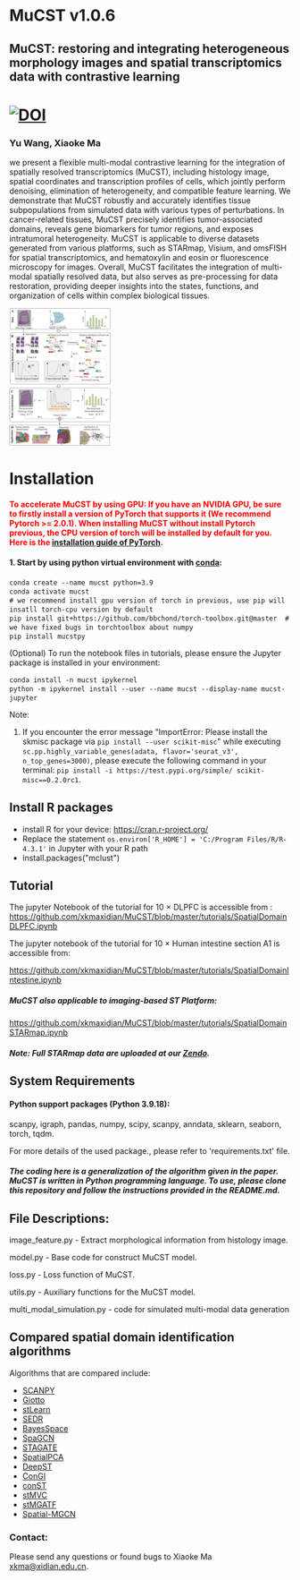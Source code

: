 # MuCST v1.0.6

## MuCST: restoring and integrating heterogeneous morphology images and spatial transcriptomics data with contrastive learning

# [![DOI](https://zenodo.org/badge/DOI/10.5281/zenodo.10627683.svg)](https://doi.org/10.5281/zenodo.10627683)
###  Yu Wang, Xiaoke Ma

we present a flexible multi-modal contrastive learning for the integration of spatially resolved transcriptomics (MuCST), including histology image, spatial coordinates and transcription profiles of cells, which jointly perform denoising, elimination of heterogeneity, and compatible feature learning. We demonstrate that MuCST robustly and accurately identifies tissue subpopulations from simulated data with various types of perturbations. In cancer-related tissues, MuCST precisely identifies tumor-associated domains, reveals gene biomarkers for tumor regions, and exposes intratumoral heterogeneity. MuCST is applicable to diverse datasets generated from various platforms, such as STARmap, Visium, and omsFISH for spatial transcriptomics, and hematoxylin and eosin or fluorescence microscopy for images. Overall, MuCST facilitates the integration of multi-modal spatially resolved data, but also serves as pre-processing for data restoration, providing deeper insights into the states, functions, and organization of cells within complex biological tissues.

<img src="docs\MuCST-main.png" alt="\0." style="zoom:24%;" />

# Installation

#### <font color='red'>To accelerate MuCST by using GPU: If you have an NVIDIA GPU, be sure to firstly install a version of PyTorch that supports it (We recommend Pytorch >= 2.0.1). When installing MuCST without install Pytorch previous, the CPU version of torch will be installed by default for you. Here is the [installation guide of PyTorch](https://pytorch.org/get-started/locally/).</font>

#### 1. Start by using python virtual environment with [conda](https://anaconda.org/):

```
conda create --name mucst python=3.9
conda activate mucst
# we recommend install gpu version of torch in previous, use pip will insatll torch-cpu version by default
pip install git+https://github.com/bbchond/torch-toolbox.git@master  # we have fixed bugs in torchtoolbox about numpy
pip install mucstpy
```

(Optional) To run the notebook files in tutorials, please ensure the Jupyter package is installed in your environment:

```
conda install -n mucst ipykernel
python -m ipykernel install --user --name mucst --display-name mucst-jupyter
```

Note: 

1. If you encounter the error message "ImportError: Please install the skmisc package via `pip install --user scikit-misc`" while executing `sc.pp.highly_variable_genes(adata, flavor='seurat_v3', n_top_genes=3000)`, please execute the following command in your terminal: `pip install -i https://test.pypi.org/simple/ scikit-misc==0.2.0rc1`.



## Install R packages

* install R for your device: https://cran.r-project.org/
* Replace the statement `os.environ['R_HOME'] = 'C:/Program Files/R/R-4.3.1'` in Jupyter with your R path
* install.packages("mclust")

## Tutorial

The jupyter Notebook of the tutorial for 10 × DLPFC is accessible from :
https://github.com/xkmaxidian/MuCST/blob/master/tutorials/SpatialDomainDLPFC.ipynb

The jupyter notebook of the tutorial for 10 $\times$ Human intestine section A1 is accessible from:

https://github.com/xkmaxidian/MuCST/blob/master/tutorials/SpatialDomainIntestine.ipynb

##### MuCST also applicable to imaging-based ST Platform:

https://github.com/xkmaxidian/MuCST/blob/master/tutorials/SpatialDomainSTARmap.ipynb

##### Note: Full STARmap data are uploaded at our [Zendo](https://zenodo.org/records/10627683).



## System Requirements

#### Python support packages  (Python 3.9.18): 

scanpy, igraph, pandas, numpy, scipy, scanpy, anndata, sklearn, seaborn, torch, tqdm.

For more details of the used package., please refer to 'requirements.txt' file.

##### The coding here is a generalization of the algorithm given in the paper. MuCST is written in Python programming language. To use, please clone this repository and follow the instructions provided in the README.md.



## File Descriptions:

image_feature.py - Extract morphological information from histology image.

model.py - Base code for construct MuCST model.

loss.py - Loss function of MuCST.

utils.py - Auxiliary functions for the MuCST model.

multi_modal_simulation.py - code for simulated multi-modal data generation 

## Compared spatial domain identification algorithms

Algorithms that are compared include: 

* [SCANPY](https://github.com/scverse/scanpy-tutorials)
* [Giotto](https://github.com/drieslab/Giotto)
* [stLearn](https://github.com/BiomedicalMachineLearning/stLearn)
* [SEDR](https://github.com/JinmiaoChenLab/SEDR/)
* [BayesSpace](https://github.com/edward130603/BayesSpace)
* [SpaGCN](https://github.com/jianhuupenn/SpaGCN)
* [STAGATE](https://github.com/zhanglabtools/STAGATE)
* [SpatialPCA](https://github.com/shangll123/SpatialPCA)
* [DeepST](https://github.com/JiangBioLab/DeepST)
* [ConGI](https://github.com/biomed-AI/ConGI)
* [conST](https://github.com/ys-zong/conST)
* [stMVC](https://github.com/cmzuo11/stMVC)
* [stMGATF](https://github.com/liying-1028/stMGATF)
* [Spatial-MGCN](https://github.com/cs-wangbo/Spatial-MGCN/tree/master)

### Contact:

Please send any questions or found bugs to Xiaoke Ma [xkma@xidian.edu.cn](mailto:xkma@xidian.edu.cn).
